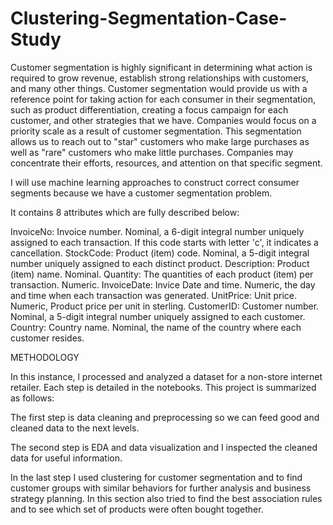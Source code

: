 # Clustering-Segmentation-Case-Study

Customer segmentation is highly significant in determining what action is required to grow revenue, establish strong relationships with customers, and many other things. Customer segmentation would provide us with a reference point for taking action for each consumer in their segmentation, such as product differentiation, creating a focus campaign for each customer, and other strategies that we have. Companies would focus on a priority scale as a result of customer segmentation. This segmentation allows us to reach out to "star" customers who make large purchases as well as "rare" customers who make little purchases. Companies may concentrate their efforts, resources, and attention on that specific segment.

I will use machine learning approaches to construct correct consumer segments because we have a customer segmentation problem.

It contains 8 attributes which are fully described below:

InvoiceNo: Invoice number. Nominal, a 6-digit integral number uniquely assigned to each transaction. If this code starts with letter 'c', it indicates a cancellation.
StockCode: Product (item) code. Nominal, a 5-digit integral number uniquely assigned to each distinct product.
Description: Product (item) name. Nominal.
Quantity: The quantities of each product (item) per transaction. Numeric.
InvoiceDate: Invice Date and time. Numeric, the day and time when each transaction was generated.
UnitPrice: Unit price. Numeric, Product price per unit in sterling.
CustomerID: Customer number. Nominal, a 5-digit integral number uniquely assigned to each customer.
Country: Country name. Nominal, the name of the country where each customer resides.

METHODOLOGY

In this instance, l processed and analyzed a dataset for a non-store internet retailer. Each step is detailed in the notebooks. This project is summarized as follows:

The first step is data cleaning and preprocessing so we can feed good and cleaned data to the next levels.

The second step is EDA and data visualization and I inspected the cleaned data for useful information. 

In the last step I used clustering for customer segmentation and to find customer groups with similar behaviors for further analysis and business strategy planning. In this section also tried to find the best association rules and to see which set of products were often bought together.

